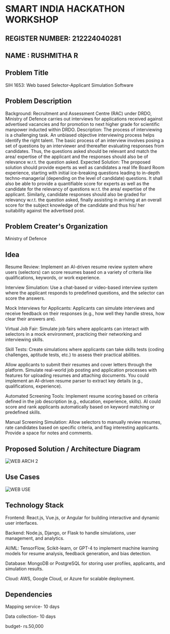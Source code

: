 # SMART INDIA HACKATHON WORKSHOP
## REGISTER NUMBER: 212224040281
## NAME : RUSHMITHA R

## Problem Title
SIH 1653: Web based Selector-Applicant Simulation Software


## Problem Description
Background: Recruitment and Assessment Centre (RAC) under DRDO, Ministry of Defence carries out interviews for applications received against advertised vacancies and for promotion to next higher grade for scientific manpower inducted within DRDO. Description: The process of interviewing is a challenging task. An unbiased objective interviewing process helps identify the right talent. The basic process of an interview involves posing a set of questions by an interviewer and thereafter evaluating responses from candidates. Thus, the questions asked should be relevant and match the area/ expertise of the applicant and the responses should also be of relevance w.r.t. the question asked. Expected Solution: The proposed solution should provide experts as well as candidates a real life Board Room experience, starting with initial ice-breaking questions leading to in-depth techno-managerial (depending on the level of candidate) questions. It shall also be able to provide a quantifiable score for experts as well as the candidate for the relevancy of questions w.r.t. the area/ expertise of the applicant. Similarly, candidate responses should also be graded for relevancy w.r.t. the question asked, finally assisting in arriving at an overall score for the subject knowledge of the candidate and thus his/ her suitability against the advertised post.

## Problem Creater's Organization
Ministry of Defence

## Idea
Resume Review: Implement an AI-driven resume review system where users (selectors) can score resumes based on a variety of criteria like qualifications, keywords, or work experience.

Interview Simulation: Use a chat-based or video-based interview system where the applicant responds to predefined questions, and the selector can score the answers.

Mock Interviews for Applicants: Applicants can simulate interviews and receive feedback on their responses (e.g., how well they handle stress, how clear their answers are).

Virtual Job Fair: Simulate job fairs where applicants can interact with selectors in a mock environment, practicing their networking and interviewing skills.

Skill Tests: Create simulations where applicants can take skills tests (coding challenges, aptitude tests, etc.) to assess their practical abilities.

Allow applicants to submit their resumes and cover letters through the platform. Simulate real-world job posting and application processes with features for uploading resumes and attaching documents. You could implement an AI-driven resume parser to extract key details (e.g., qualifications, experience).

Automated Screening Tools: Implement resume scoring based on criteria defined in the job description (e.g., education, experience, skills). AI could score and rank applicants automatically based on keyword matching or predefined skills.

Manual Screening Simulation: Allow selectors to manually review resumes, rate candidates based on specific criteria, and flag interesting applicants. Provide a space for notes and comments.


## Proposed Solution / Architecture Diagram
![WEB ARCH 2](https://github.com/user-attachments/assets/47f403df-369b-42df-a714-59854ffb1177)


## Use Cases
![WEB USE](https://github.com/user-attachments/assets/8aefc9cb-1f01-4314-adf3-6de51effae14)



## Technology Stack
Frontend: React.js, Vue.js, or Angular for building interactive and dynamic user interfaces.

Backend: Node.js, Django, or Flask to handle simulations, user management, and analytics.

AI/ML: TensorFlow, Scikit-learn, or GPT-4 to implement machine learning models for resume analysis, feedback generation, and bias detection.

Database: MongoDB or PostgreSQL for storing user profiles, applicants, and simulation results.

Cloud: AWS, Google Cloud, or Azure for scalable deployment.

## Dependencies
Mapping service- 10 days

Data collection- 10 days

budget- rs.50,000

